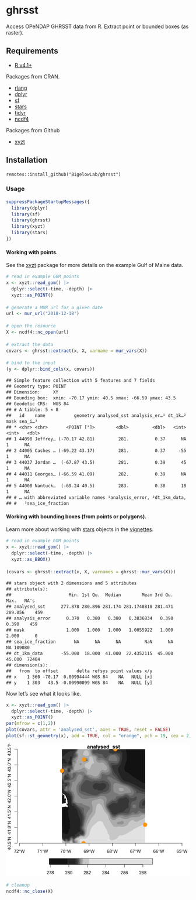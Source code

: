 ghrsst
================

Access OPeNDAP GHRSST data from R. Extract point or bounded boxes (as
raster).

## Requirements

-   [R v4.1+](https://www.r-project.org/)

Packages from CRAN.

-   [rlang](https://CRAN.R-project.org/package=rlang)
-   [dplyr](https://CRAN.R-project.org/package=httr)
-   [sf](https://CRAN.R-project.org/package=sf)
-   [stars](https://CRAN.R-project.org/package=stars)
-   [tidyr](https://CRAN.R-project.org/package=tidyr)
-   [ncdf4](https://CRAN.R-project.org/package=ncdf4)

Packages from Github

-   [xyzt](https://github.com/BigelowLab/xyzt)

## Installation

    remotes::install_github("BigelowLab/ghrsst")

### Usage

``` r
suppressPackageStartupMessages({
  library(dplyr)
  library(sf)
  library(ghrsst)
  library(xyzt)
  library(stars)
})
```

#### Working with points.

See the [xyzt](https://github.com/BigelowLab/xyzt) package for more
details on the example Gulf of Maine data.

``` r
# read in example GOM points
x <- xyzt::read_gom() |>
  dplyr::select(-time, -depth) |>
  xyzt::as_POINT()

# generate a MUR url for a given date
url <- mur_url("2018-12-18")

# open the resource
X <- ncdf4::nc_open(url)

# extract the data 
covars <- ghrsst::extract(x, X, varname = mur_vars(X))

# bind to the input
(y <- dplyr::bind_cols(x, covars))
```

    ## Simple feature collection with 5 features and 7 fields
    ## Geometry type: POINT
    ## Dimension:     XY
    ## Bounding box:  xmin: -70.17 ymin: 40.5 xmax: -66.59 ymax: 43.5
    ## Geodetic CRS:  WGS 84
    ## # A tibble: 5 × 8
    ##   id    name           geometry analysed_sst analysis_er…¹ dt_1k…²  mask sea_i…³
    ## * <chr> <chr>       <POINT [°]>        <dbl>         <dbl>   <int> <int>   <dbl>
    ## 1 44098 Jeffrey… (-70.17 42.81)         281.          0.37      NA     1      NA
    ## 2 44005 Cashes … (-69.22 43.17)         281.          0.37     -55     1      NA
    ## 3 44037 Jordan …  (-67.87 43.5)         281.          0.39      45     1      NA
    ## 4 44011 Georges… (-66.59 41.09)         282.          0.39      NA     1      NA
    ## 5 44008 Nantuck…  (-69.24 40.5)         283.          0.38      18     1      NA
    ## # … with abbreviated variable names ¹​analysis_error, ²​dt_1km_data,
    ## #   ³​sea_ice_fraction

#### Working with bounding boxes (from points or polygons).

Learn more about working with
[stars](https://CRAN.R-project.org/package=stars) objects in the
[vignettes](https://r-spatial.github.io/stars/).

``` r
# read in example GOM points
x <- xyzt::read_gom() |>
  dplyr::select(-time, -depth) |>
  xyzt::as_BBOX()

(covars <- ghrsst::extract(x, X, varnames = ghrsst::mur_vars(X)))
```

    ## stars object with 2 dimensions and 5 attributes
    ## attribute(s):
    ##                      Min. 1st Qu.  Median        Mean 3rd Qu.    Max.   NA's
    ## analysed_sst      277.878 280.896 281.174 281.1748818 281.471 289.056    459
    ## analysis_error      0.370   0.380   0.380   0.3836834   0.390   0.390    459
    ## mask                1.000   1.000   1.000   1.0055922   1.000   2.000      0
    ## sea_ice_fraction       NA      NA      NA         NaN      NA      NA 109080
    ## dt_1km_data       -55.000  18.000  41.000  22.4352115  45.000  45.000  72484
    ## dimension(s):
    ##   from  to offset       delta refsys point values x/y
    ## x    1 360 -70.17  0.00994444 WGS 84    NA   NULL [x]
    ## y    1 303   43.5 -0.00990099 WGS 84    NA   NULL [y]

Now let’s see what it looks like.

``` r
x <- xyzt::read_gom() |>
  dplyr::select(-time, -depth) |>
  xyzt::as_POINT()
par(mfrow = c(1,2))
plot(covars, attr = 'analysed_sst', axes = TRUE, reset = FALSE)
plot(sf::st_geometry(x), add = TRUE, col = "orange", pch = 19, cex = 2)
```

![](README_files/figure-gfm/unnamed-chunk-4-1.png)<!-- -->

``` r
# cleanup
ncdf4::nc_close(X)
```
